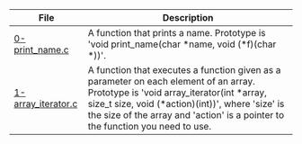|File|Description|
|-|-|
|[0-print_name.c](0-print_name.c)|A function that prints a name. Prototype is 'void print_name(char \*name, void (\*f)(char \*))'.|
|[1-array_iterator.c](1-array_iterator.c)|A function that executes a function given as a parameter on each element of an array. Prototype is 'void array_iterator(int \*array, size_t size, void (\*action)(int))', where 'size' is the size of the array and 'action' is a pointer to the function you need to use.|
